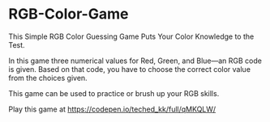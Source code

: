 # RGB-Color-Game

This Simple RGB Color Guessing Game Puts Your Color Knowledge to the Test.

In this game three numerical values for Red, Green, and Blue—an RGB code is given. Based on that code, you have to choose the correct color value from the choices given.

This game can be used to practice or brush up your RGB skills.

Play this game at https://codepen.io/teched_kk/full/qMKQLW/
